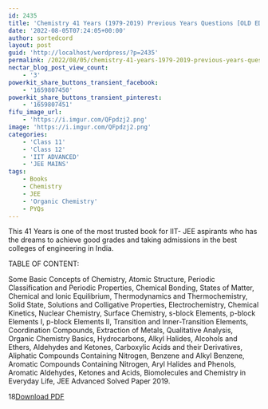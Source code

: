 ```yaml
---
id: 2435
title: 'Chemistry 41 Years (1979-2019) Previous Years Questions [OLD EDITION]'
date: '2022-08-05T07:24:05+00:00'
author: sortedcord
layout: post
guid: 'http://localhost/wordpress/?p=2435'
permalink: /2022/08/05/chemistry-41-years-1979-2019-previous-years-questions-old-edition/
nectar_blog_post_view_count:
    - '3'
powerkit_share_buttons_transient_facebook:
    - '1659807450'
powerkit_share_buttons_transient_pinterest:
    - '1659807451'
fifu_image_url:
    - 'https://i.imgur.com/QFpdzj2.png'
image: 'https://i.imgur.com/QFpdzj2.png'
categories:
    - 'Class 11'
    - 'Class 12'
    - 'IIT ADVANCED'
    - 'JEE MAINS'
tags:
    - Books
    - Chemistry
    - JEE
    - 'Organic Chemistry'
    - PYQs
---
```


This 41 Years is one of the most trusted book for IIT- JEE aspirants who has the dreams to achieve good grades and taking admissions in the best colleges of engineering in India.

TABLE OF CONTENT:

 Some Basic Concepts of Chemistry, Atomic Structure, Periodic Classification and Periodic Properties, Chemical Bonding, States of Matter, Chemical and Ionic Equilibrium, Thermodynamics and Thermochemistry, Solid State, Solutions and Colligative Properties, Electrochemistry, Chemical Kinetics, Nuclear Chemistry, Surface Chemistry, s-block Elements, p-block Elements I, p-block Elements II, Transition and Inner-Transition Elements, Coordination Compounds, Extraction of Metals, Qualitative Analysis, Organic Chemistry Basics, Hydrocarbons, Alkyl Halides, Alcohols and Ethers, Aldehydes and Ketones, Carboxylic Acids and their Derivatives, Aliphatic Compounds Containing Nitrogen, Benzene and Alkyl Benzene, Aromatic Compounds Containing Nitrogen, Aryl Halides and Phenols, Aromatic Aldehydes, Ketones and Acids, Biomolecules and Chemistry in Everyday Life, JEE Advanced Solved Paper 2019.

18[Download PDF](https://drive.google.com/uc?export=download&id=115wXlA7t9E5o-U89owyCp_hapJ6Og9wj)